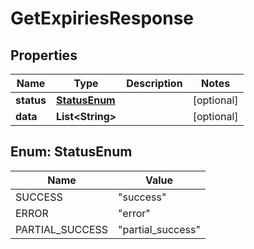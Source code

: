 # GetExpiriesResponse

## Properties
Name | Type | Description | Notes
------------ | ------------- | ------------- | -------------
**status** | [**StatusEnum**](#StatusEnum) |  |  [optional]
**data** | **List&lt;String&gt;** |  |  [optional]

<a name="StatusEnum"></a>
## Enum: StatusEnum
Name | Value
---- | -----
SUCCESS | &quot;success&quot;
ERROR | &quot;error&quot;
PARTIAL_SUCCESS | &quot;partial_success&quot;
